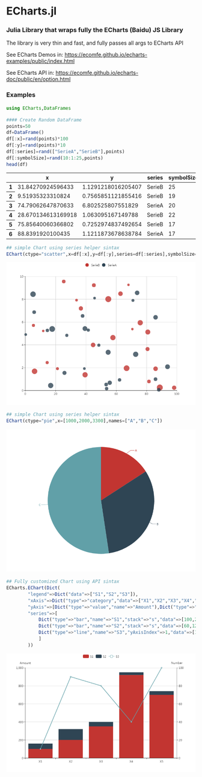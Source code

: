 # ECharts.jl



### Julia Library that wraps fully the ECharts (Baidu) JS Library 

The library is very thin and fast, and fully passes all args to ECharts API

See ECharts Demos in:
https://ecomfe.github.io/echarts-examples/public/index.html

See ECharts API in:
https://ecomfe.github.io/echarts-doc/public/en/option.html



### Examples


```julia
using ECharts,DataFrames
```


```julia
#### Create Random DataFrame
points=50
df=DataFrame()
df[:x]=rand(points)*100
df[:y]=rand(points)*10
df[:series]=rand(["SerieA","SerieB"],points)
df[:symbolSize]=rand(10:1:25,points)
head(df)
```




<table class="data-frame"><thead><tr><th></th><th>x</th><th>y</th><th>series</th><th>symbolSize</th></tr></thead><tbody><tr><th>1</th><td>31.84270924596433</td><td>1.1291218016205407</td><td>SerieB</td><td>25</td></tr><tr><th>2</th><td>9.51935323310824</td><td>0.7565851121855416</td><td>SerieB</td><td>19</td></tr><tr><th>3</th><td>74.79062647870633</td><td>6.802525807551829</td><td>SerieA</td><td>20</td></tr><tr><th>4</th><td>28.670134613169918</td><td>1.063095167149788</td><td>SerieB</td><td>22</td></tr><tr><th>5</th><td>75.85640060366802</td><td>0.7252974837492654</td><td>SerieB</td><td>17</td></tr><tr><th>6</th><td>88.8391920100435</td><td>1.1211873678638784</td><td>SerieA</td><td>17</td></tr></tbody></table>



```julia
## simple Chart using series helper sintax
EChart(ctype="scatter",x=df[:x],y=df[:y],series=df[:series],symbolSize=df[:symbolSize])

```
![Chart1](https://github.com/AntonioLoureiro/ECharts.jl/blob/master/docs/scatter_ex.png)


```julia
## simple Chart using series helper sintax
EChart(ctype="pie",x=[1000,2000,3300],names=["A","B","C"])

```
![Chart2](https://github.com/AntonioLoureiro/ECharts.jl/blob/master/docs/pie_ex.png)


```julia
## Fully customized Chart using API sintax
ECharts.EChart(Dict(
        "legend"=>Dict("data"=>["S1","S2","S3"]),
        "xAxis"=>Dict("type"=>"category","data"=>["X1","X2","X3","X4","X5"]),
        "yAxis"=>[Dict("type"=>"value","name"=>"Amount"),Dict("type"=>"value","name"=>"Number")],
        "series"=>[
            Dict("type"=>"bar","name"=>"S1","stack"=>"s","data"=>[100,200,350,920,700]),
            Dict("type"=>"bar","name"=>"S2","stack"=>"s","data"=>[60,120,50,30,40]),
            Dict("type"=>"line","name"=>"S3","yAxisIndex"=>1,"data"=>[10,90,80,40,100])
            ]
        ))
```
![Chart3](https://github.com/AntonioLoureiro/ECharts.jl/blob/master/docs/2axys_ex.png)
